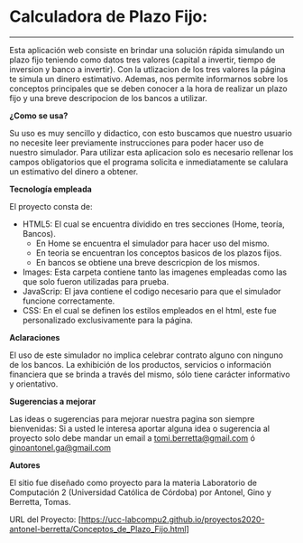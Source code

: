 # Calculadora de Plazo Fijo:
***
Esta aplicación web consiste en brindar una solución rápida simulando un plazo fijo teniendo como datos tres valores (capital a invertir, tiempo de inversion y banco a invertir). Con la utlizacion de los tres valores la página te simula un dinero estimativo.
Ademas, nos permite informarnos sobre los conceptos principales que se deben conocer a la hora de realizar un plazo fijo y una breve descripocion de los bancos a utilizar.

**¿Como se usa?**

Su uso es muy sencillo y didactico, con esto buscamos que nuestro usuario no necesite leer previamente instrucciones para poder hacer uso de nuestro simulador.
Para utilizar esta aplicacion solo es necesario rellenar los campos obligatorios que el programa solicita e inmediatamente se calulara un estimativo del dinero a obtener.

**Tecnología empleada**

El proyecto consta de:
- HTML5: El cual se encuentra dividido en tres secciones (Home, teoría, Bancos).
    -  En Home se encuentra el simulador para hacer uso del mismo.
    - En teoria se encuentran los conceptos basicos de los plazos fijos.
    - En bancos se obtiene una breve descricpion de los mismos.
- Images: Esta carpeta contiene tanto las imagenes empleadas como las que solo fueron utilizadas para prueba.
- JavaScrip: El java contiene el codigo necesario para que el simulador funcione correctamente.
- CSS: En el cual se definen los estilos empleados en el html, este fue personalizado exclusivamente para la página.

**Aclaraciones**

El uso de este simulador no implica celebrar contrato alguno con ninguno de los bancos. La exhibición de los productos, servicios o información financiera que se brinda a través del mismo, sólo tiene carácter informativo y orientativo.

**Sugerencias a mejorar**

Las ideas o sugerencias para mejorar nuestra pagina son siempre bienvenidas: Si a usted le interesa aportar alguna idea o sugerencia al proyecto solo debe mandar un email a tomi.berretta@gmail.com ó ginoantonel.ga@gmail.com

**Autores**

El sitio fue diseñado como proyecto para la materia Laboratorio de Computación 2 (Universidad Católica de Córdoba) por Antonel, Gino y Berretta, Tomas.

URL del Proyecto: [https://ucc-labcompu2.github.io/proyectos2020-antonel-berretta/Conceptos_de_Plazo_Fijo.html]
